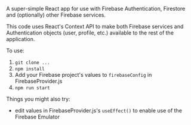 A super-simple React app for use with Firebase Authentication, Firestore and (optionally) other Firebase services.

This code uses React's Context API to make both Firebase services and Authentication objects (user, profile,
etc.) available to the rest of the application.

To use:

1. `git clone ...`
2. `npm install`
3.  Add your Firebase project's values to `firebaseConfig` in FirebaseProvider.js 
4. `npm run start`

Things you might also try:
- edit values in FirebaseProvider.js's `useEffect()` to enable use of the Firebase Emulator
